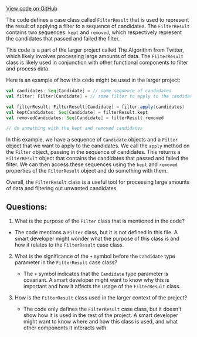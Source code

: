 [View code on GitHub](https://github.com/misbahsy/the-algorithm/product-mixer/core/src/main/scala/com/twitter/product_mixer/core/functional_component/filter/FilterResult.scala)

The code defines a case class called `FilterResult` that is used to represent the result of applying a filter to a sequence of candidates. The `FilterResult` contains two sequences: `kept` and `removed`, which respectively represent the candidates that passed and failed the filter. 

This code is a part of the larger project called The Algorithm from Twitter, which likely involves processing large amounts of data. The `FilterResult` class is likely used in conjunction with other functional components to filter and process data. 

Here is an example of how this code might be used in the larger project:

```scala
val candidates: Seq[Candidate] = // some sequence of candidates
val filter: Filter[Candidate] = // some filter to apply to the candidates

val filterResult: FilterResult[Candidate] = filter.apply(candidates)
val keptCandidates: Seq[Candidate] = filterResult.kept
val removedCandidates: Seq[Candidate] = filterResult.removed

// do something with the kept and removed candidates
```

In this example, we have a sequence of `Candidate` objects and a `Filter` object that we want to apply to the candidates. We call the `apply` method on the `Filter` object, passing in the sequence of candidates. This returns a `FilterResult` object that contains the candidates that passed and failed the filter. We can then access these sequences using the `kept` and `removed` properties of the `FilterResult` object and do something with them. 

Overall, the `FilterResult` class is a useful tool for processing large amounts of data and filtering out unwanted candidates.
## Questions: 
 1. What is the purpose of the `Filter` class that is mentioned in the code?
   - The code mentions a `Filter` class, but it is not defined in this file. A smart developer might wonder what the purpose of this class is and how it relates to the `FilterResult` case class.
   
2. What is the significance of the `+` symbol before the `Candidate` type parameter in the `FilterResult` case class?
   - The `+` symbol indicates that the `Candidate` type parameter is covariant. A smart developer might want to know why this is important and how it affects the usage of the `FilterResult` class.

3. How is the `FilterResult` class used in the larger context of the project?
   - The code only defines the `FilterResult` case class, but it doesn't show how it is used in the rest of the project. A smart developer might want to know where and how this class is used, and what other components it interacts with.
